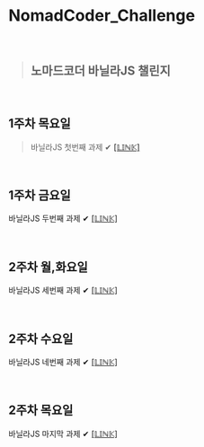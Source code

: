 # NomadCoder_Challenge

<br/>

> ## **노마드코더 바닐라JS 챌린지**

<br/>

## 1주차 목요일
> 바닐라JS 첫번째 과제 ✔ [[𝕃𝕀ℕ𝕂]](https://js-challenge01.netlify.app/)

<br/>

## 1주차 금요일
바닐라JS 두번째 과제 ✔ [[𝕃𝕀ℕ𝕂]](https://js-challenge02.netlify.app/)

<br/>

## 2주차 월,화요일
바닐라JS 세번째 과제 ✔ [[𝕃𝕀ℕ𝕂]](https://js-challenge03.netlify.app/)

<br/>

## 2주차 수요일
바닐라JS 네번째 과제 ✔ [[𝕃𝕀ℕ𝕂]](https://js-challenge04.netlify.app/)

<br/>

## 2주차 목요일
바닐라JS 마지막 과제 ✔ [[𝕃𝕀ℕ𝕂]](https://js-challenge05.netlify.app/)
